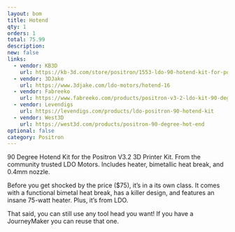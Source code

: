 ```yaml
---
layout: bom
title: Hotend
qty: 1
orders: 1
total: 75.99
description: 
new: false
links: 
  - vendor: KB3D
    url: https://kb-3d.com/store/positron/1553-ldo-90-hotend-kit-for-positron-v32-3d-printer-1725633746505.html
  - vendor: 3DJake
    url: https://www.3djake.com/ldo-motors/hotend-16
  - vendor: Fabreeko
    url: https://www.fabreeko.com/products/positron-v3-2-ldo-kit-90-degree-hot-end-kit
  - vendor: Levendigs
    url: https://levendigs.com/products/ldo-positron-90-hotend-kit
  - vendor: West3D
    url: https://west3d.com/products/positron-90-degree-hot-end
optional: false
category: Positron
---
```


90 Degree Hotend Kit for the Positron V3.2 3D Printer Kit. From the community trusted LDO Motors. Includes heater,
bimetallic heat break, and 0.4mm nozzle.

Before you get shocked by the price ($75), it’s in a its own class. It comes with a functional bimetal heat
break, has a killer design, and features an insane 75-watt heater. Plus, it’s from LDO.

That said, you can still use any tool head you want! If you have a JourneyMaker you can reuse that one.